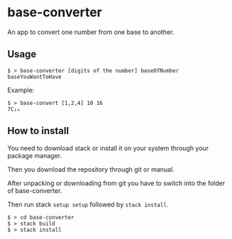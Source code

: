 # base-converter
An app to convert one number from one base to another.

## Usage
```
$ > base-converter [digits of the number] baseOfNumber baseYouWantToHave
```
Example:
```
$ > base-convert [1,2,4] 10 16
7C₁₆
```

## How to install
You need to download stack or install it on your system through your package manager.

Then you download the repository through git or manual.

After unpacking or downloading from git you have to switch into the folder of base-converter.

Then run stack `setup setup` followed by `stack install`.
```
$ > cd base-converter
$ > stack build
$ > stack install
```

